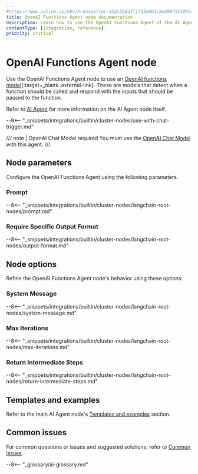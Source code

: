 ```yaml
---
#https://www.notion.so/n8n/Frontmatter-432c2b8dff1f43d4b1c8d20075510fe4
title: OpenAI Functions Agent node documentation
description: Learn how to use the OpenAI Functions Agent of the AI Agent node in n8n. Follow technical documentation to integrate the OpenAI Functions Agent into your workflows.
contentType: [integration, reference]
priority: critical
---
```


# OpenAI Functions Agent node

Use the OpenAI Functions Agent node to use an [OpenAI functions model](https://platform.openai.com/docs/guides/function-calling){:target=_blank .external-link}. These are models that detect when a function should be called and respond with the inputs that should be passed to the function.

Refer to [AI Agent](/integrations/builtin/cluster-nodes/root-nodes/n8n-nodes-langchain.agent/index.md) for more information on the AI Agent node itself.

--8<-- "_snippets/integrations/builtin/cluster-nodes/use-with-chat-trigger.md"

/// note | OpenAI Chat Model required
You must use the [OpenAI Chat Model](/integrations/builtin/cluster-nodes/sub-nodes/n8n-nodes-langchain.lmchatopenai/index.md) with this agent.
///

## Node parameters

Configure the OpenAI Functions Agent using the following parameters.

### Prompt

--8<-- "_snippets/integrations/builtin/cluster-nodes/langchain-root-nodes/prompt.md"

### Require Specific Output Format

--8<-- "_snippets/integrations/builtin/cluster-nodes/langchain-root-nodes/output-format.md"

## Node options

Refine the OpenAI Functions Agent node's behavior using these options:

### System Message 

--8<-- "_snippets/integrations/builtin/cluster-nodes/langchain-root-nodes/system-message.md"

### Max Iterations

--8<-- "_snippets/integrations/builtin/cluster-nodes/langchain-root-nodes/max-iterations.md"

### Return Intermediate Steps

--8<-- "_snippets/integrations/builtin/cluster-nodes/langchain-root-nodes/return-intermediate-steps.md"

## Templates and examples

Refer to the main AI Agent node's [Templates and examples](/integrations/builtin/cluster-nodes/root-nodes/n8n-nodes-langchain.agent/index.md#templates-and-examples) section.

## Common issues

For common questions or issues and suggested solutions, refer to [Common issues](/integrations/builtin/cluster-nodes/root-nodes/n8n-nodes-langchain.agent/common-issues.md).

--8<-- "_glossary/ai-glossary.md"
